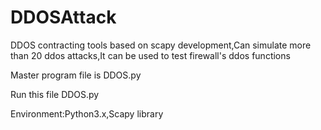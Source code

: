 # DDOSAttack
DDOS contracting tools based on scapy development,Can simulate more than 20 ddos attacks,It can be used to test firewall's ddos functions

Master program file is DDOS.py

Run this file DDOS.py

Environment:Python3.x,Scapy library
